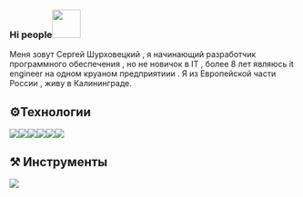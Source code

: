 ### Hi people<img src="https://kerasfera.ru/upload/medialibrary/0d1/0d1d458362de9e439918bc1743adf815.gif" width="50px" style="max-width:50%;">
<p>Меня зовут Сергей Шурховецкий , я начинающий разработчик программного обеспечения , но не новичок в IT ,
    более 8 лет являюсь it engineer на одном круаном предприятиии . 
    Я из Европейской части  России , живу в Калининграде.</p>

<h2>⚙️Технологии</h2>
<div style="display: flex; max-width:50px" >
    <img src="https://kerasfera.ru/upload/medialibrary/b70/b70caea498ed02a90d684159a2ab2c34.png">
    <img src="https://kerasfera.ru/upload/medialibrary/c37/c378db6e8d45563780d17bbb1cafc861.png">
    <img src="https://kerasfera.ru/upload/medialibrary/bb4/bb4316fc91deb6d8690fb7ec427b5499.png">
    <img src="https://kerasfera.ru/upload/medialibrary/cec/cec0ec847ffcc0bfbc645b96fa84c194.png">
    <img src="https://kerasfera.ru/upload/medialibrary/0ec/0ec5cf3c44487beed4c67ce4ab8d1634.png">
    <img src="https://kerasfera.ru/upload/medialibrary/28b/28be4e81b697ecaec39b98dea472870e.png">
    <img src="">
    <img src="">

</div>

<h2>⚒ Инструменты</h2>
<div style="display: flex;" >
    <img src="https://kerasfera.ru/upload/medialibrary/a46/a462d04a17c414971f657977b18c194a.png">
    <img src="">
    <img src="">
    <img src="">
    <img src="">
    <img src="">
    <img src="">
    <img src="">
    <img src="">
    <img src="">
</div>





